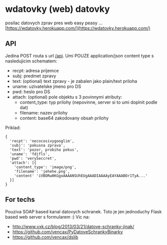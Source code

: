 # wdatovky (web) datovky

posilac datovych zprav pres web easy peasy ... [https://wdatovky.herokuapp.com/](https://wdatovky.herokuapp.com/)

## API

Jedina POST routa s url [/api](https://wdatovky.herokuapp.com/api).
Umi POUZE application/json content type s nasledujicim schematem:
- recpt: adresa prijemce
- subj: predmet zpravy
- text: (optional) text zpravy - je zabalen jako plain/text priloha
- uname: uzivatelske jmeno pro DS
- pwd: heslo pro DS
- attach: (optional) pole objektu s 3 povinnymi atributy:
  - content_type: typ prilohy (nepovinne, server si to umi doplnit podle dat)
  - filename: nazev prilohy
  - content: base64 zakodovany obsah prilohy

Priklad:

```
{
  'recpt': 'necocosivygooglim',
  'subj': 'pokusna zprava',
  'text': 'pozor, probiha pokus',
  'uname': 'fdjfls',
  'pwd': 'verySeccret',
  'attach': [{
    'content_type': 'image/png',
    'filename': 'jehehe.png',
    'content' 'iVBORw0KGgoAAAANSUhEUgAAADIAAAAyEAYAAABOr1TyA...'
  }]
}
```


## For techs

Pouziva SOAP based kanal datovych schranek.
Toto je jen jednoduchy Flask based web server s formularem :)
Vic na:

- http://www.vxk.cz/blog/2013/03/21/datove-schranky-jinak/
- https://github.com/vencax/PyDatoveSchrankyBinarky
- https://github.com/vencax/dslib
